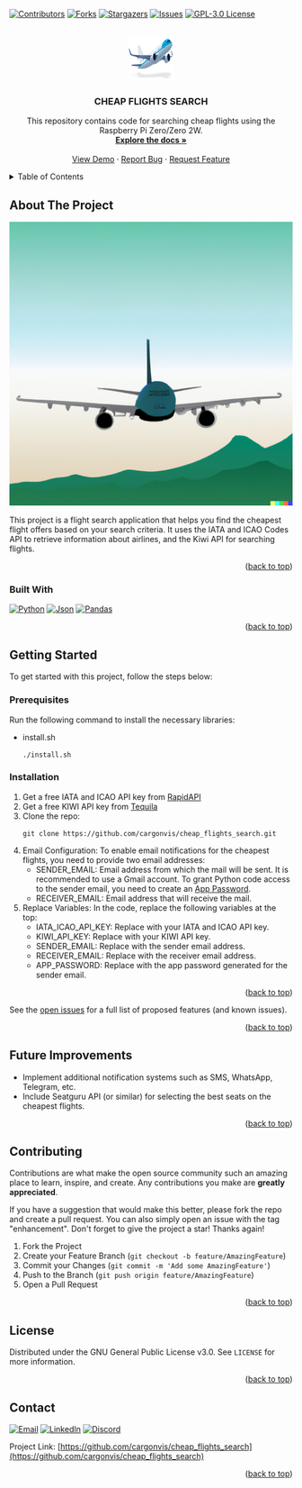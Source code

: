 <a name="readme-top"></a>

[![Contributors][contributors-shield]][contributors-url]
[![Forks][forks-shield]][forks-url]
[![Stargazers][stars-shield]][stars-url]
[![Issues][issues-shield]][issues-url]
[![GPL-3.0 License][license-shield]][license-url]



<!-- PROJECT LOGO -->
<br />
<div align="center">
  <a href="https://github.com/cargonvis/cheap_flights_search">
    <img src="images/plane.png" alt="Logo" width="80" height="80">
  </a>

<h3 align="center">CHEAP FLIGHTS SEARCH</h3>

  <p align="center">
    This repository contains code for searching cheap flights using the Raspberry Pi Zero/Zero 2W.
    <br />
    <a href="https://github.com/cargonvis/cheap_flights_search"><strong>Explore the docs »</strong></a>
    <br />
    <br />
    <a href="https://github.com/cargonvis/cheap_flights_search">View Demo</a>
    ·
    <a href="https://github.com/cargonvis/cheap_flights_search/issues">Report Bug</a>
    ·
    <a href="https://github.com/cargonvis/cheap_flights_search/issues">Request Feature</a>
  </p>
</div>



<!-- TABLE OF CONTENTS -->
<details>
  <summary>Table of Contents</summary>
  <ol>
    <li>
      <a href="#about-the-project">About The Project</a>
      <ul>
        <li><a href="#built-with">Built With</a></li>
      </ul>
    </li>
    <li>
      <a href="#getting-started">Getting Started</a>
      <ul>
        <li><a href="#prerequisites">Prerequisites</a></li>
        <li><a href="#installation">Installation</a></li>
      </ul>
    </li>
    <!-- <li><a href="#usage">Usage</a></li> -->
    <!-- <li><a href="#roadmap">Roadmap</a></li> -->
    <li><a href="#future-improvements">Future Improvements</a></li>
    <li><a href="#contributing">Contributing</a></li>
    <li><a href="#license">License</a></li>
    <li><a href="#contact">Contact</a></li>
    <!-- <li><a href="#acknowledgments">Acknowledgments</a></li> -->
  </ol>
</details>



<!-- ABOUT THE PROJECT -->
## About The Project

[![Product Name Screen Shot][product-screenshot]](https://example.com)

This project is a flight search application that helps you find the cheapest flight offers based on your search criteria. It uses the IATA and ICAO Codes API to retrieve information about airlines, and the Kiwi API for searching flights.

<p align="right">(<a href="#readme-top">back to top</a>)</p>



### Built With

[![Python][Python.org]][Python-url]
[![Json][Json.org]][Json-url]
[![Pandas][Pandas.org]][Pandas-url]

<p align="right">(<a href="#readme-top">back to top</a>)</p>



<!-- GETTING STARTED -->
## Getting Started

To get started with this project, follow the steps below:

### Prerequisites

Run the following command to install the necessary libraries:
* install.sh
  ```
  ./install.sh
  ```

### Installation

1. Get a free IATA and ICAO API key from [RapidAPI](https://rapidapi.com/vacationist/api/iata-and-icao-codes/)
2. Get a free KIWI API key from [Tequila](https://tequila.kiwi.com/portal/getting-started)
3. Clone the repo:
   ```
   git clone https://github.com/cargonvis/cheap_flights_search.git
   ```
4. Email Configuration:
   To enable email notifications for the cheapest flights, you need to provide two email addresses:
   	- SENDER_EMAIL: Email address from which the mail will be sent. It is recommended to use a Gmail account. To grant Python code access to the sender email, you need to create an [App Password](https://support.google.com/accounts/answer/185833?hl=en).
	- RECEIVER_EMAIL: Email address that will receive the mail.
5. Replace Variables:
   In the code, replace the following variables at the top:
	- IATA_ICAO_API_KEY: Replace with your IATA and ICAO API key.
	- KIWI_API_KEY: Replace with your KIWI API key.
	- SENDER_EMAIL: Replace with the sender email address.
	- RECEIVER_EMAIL: Replace with the receiver email address.
	- APP_PASSWORD: Replace with the app password generated for the sender email.

<p align="right">(<a href="#readme-top">back to top</a>)</p>



<!-- USAGE EXAMPLES -->
<!--## Usage

Use this space to show useful examples of how a project can be used. Additional screenshots, code examples and demos work well in this space. You may also link to more resources.

_For more examples, please refer to the [Documentation](https://example.com)_-->

<!-- <p align="right">(<a href="#readme-top">back to top</a>)</p> -->



<!-- ROADMAP -->
<!--## Roadmap

- [ ] Feature 1
- [ ] Feature 2
- [ ] Feature 3
    - [ ] Nested Feature-->

See the [open issues](https://github.com/cargonvis/cheap_flights_search/issues) for a full list of proposed features (and known issues).

<p align="right">(<a href="#readme-top">back to top</a>)</p>



<!-- FUTURE IMPROVEMENTS -->
## Future Improvements

- Implement additional notification systems such as SMS, WhatsApp, Telegram, etc.
- Include Seatguru API (or similar) for selecting the best seats on the cheapest flights.

<p align="right">(<a href="#readme-top">back to top</a>)</p>



<!-- CONTRIBUTING -->
## Contributing

Contributions are what make the open source community such an amazing place to learn, inspire, and create. Any contributions you make are **greatly appreciated**.

If you have a suggestion that would make this better, please fork the repo and create a pull request. You can also simply open an issue with the tag "enhancement".
Don't forget to give the project a star! Thanks again!

1. Fork the Project
2. Create your Feature Branch (`git checkout -b feature/AmazingFeature`)
3. Commit your Changes (`git commit -m 'Add some AmazingFeature'`)
4. Push to the Branch (`git push origin feature/AmazingFeature`)
5. Open a Pull Request

<p align="right">(<a href="#readme-top">back to top</a>)</p>



<!-- LICENSE -->
## License

Distributed under the GNU General Public License v3.0. See `LICENSE` for more information.

<p align="right">(<a href="#readme-top">back to top</a>)</p>



<!-- CONTACT -->
## Contact

[![Email][Email-shield]][Email-url] [![LinkedIn][linkedin-shield]][linkedin-url] [![Discord][Discord-shield]][Discord-url]

Project Link: [https://github.com/cargonvis/cheap_flights_search](https://github.com/cargonvis/cheap_flights_search)

<p align="right">(<a href="#readme-top">back to top</a>)</p>



<!-- ACKNOWLEDGMENTS -->
<!--## Acknowledgments

* []()
* []()
* []()-->

<!-- <p align="right">(<a href="#readme-top">back to top</a>)</p> -->



<!-- MARKDOWN LINKS & IMAGES -->
<!-- https://www.markdownguide.org/basic-syntax/#reference-style-links -->
[contributors-shield]: https://img.shields.io/github/contributors/cargonvis/cheap_flights_search.svg?style=for-the-badge
[contributors-url]: https://github.com/cargonvis/cheap_flights_search/graphs/contributors
[forks-shield]: https://img.shields.io/github/forks/cargonvis/cheap_flights_search.svg?style=for-the-badge
[forks-url]: https://github.com/cargonvis/cheap_flights_search/network/members
[stars-shield]: https://img.shields.io/github/stars/cargonvis/cheap_flights_search.svg?style=for-the-badge
[stars-url]: https://github.com/cargonvis/cheap_flights_search/stargazers
[issues-shield]: https://img.shields.io/github/issues/cargonvis/cheap_flights_search.svg?style=for-the-badge
[issues-url]: https://github.com/cargonvis/cheap_flights_search/issues
[license-shield]: https://img.shields.io/github/license/cargonvis/cheap_flights_search.svg?style=for-the-badge
[license-url]: https://github.com/cargonvis/cheap_flights_search/blob/master/LICENSE
[product-screenshot]: images/project_image.png
[Python.org]: https://img.shields.io/badge/python-blue?style=for-the-badge&logo=python&logoColor=white
[Python-url]: https://python.org/
[Json.org]: https://img.shields.io/badge/json-yellow?style=for-the-badge&logo=json&logoColor=white
[Json-url]: https://www.json.org/
[Pandas.org]: https://img.shields.io/badge/pandas-orange?style=for-the-badge&logo=pandas&logoColor=white
[Pandas-url]: https://pandas.pydata.org/
[Email-shield]: https://img.shields.io/badge/gmail-red?style=for-the-badge&logo=gmail&logoColor=white
[Email-url]: cgonv1993@gmail.com
[linkedin-shield]: https://img.shields.io/badge/linkedin-blue?style=for-the-badge&logo=linkedin&logoColor=white
[linkedin-url]: https://linkedin.com/in/carlosgonzalezvisiedo
[Discord-shield]: https://img.shields.io/badge/discord-darkblue?style=for-the-badge&logo=discord&logoColor=white
[Discord-url]: https://discordapp.com/users/439897699299491850